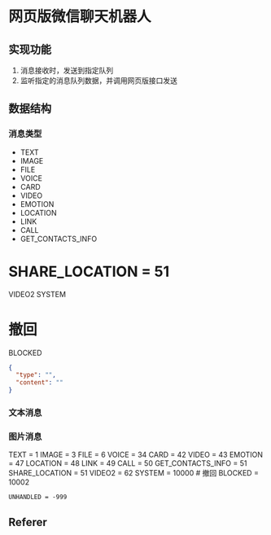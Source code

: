 # 网页版微信聊天机器人

## 实现功能
1. 消息接收时，发送到指定队列
2. 监听指定的消息队列数据，并调用网页版接口发送

## 数据结构

### 消息类型

- TEXT
- IMAGE
- FILE
- VOICE
- CARD
- VIDEO
- EMOTION
- LOCATION
- LINK
- CALL
- GET_CONTACTS_INFO
# SHARE_LOCATION = 51
VIDEO2
SYSTEM
# 撤回
BLOCKED

```json
{
  "type": "",
  "content": ""
}
```

### 文本消息

### 图片消息
TEXT = 1
    IMAGE = 3
    FILE = 6
    VOICE = 34
    CARD = 42
    VIDEO = 43
    EMOTION = 47
    LOCATION = 48
    LINK = 49
    CALL = 50
    GET_CONTACTS_INFO = 51
    SHARE_LOCATION = 51
    VIDEO2 = 62
    SYSTEM = 10000
    # 撤回
    BLOCKED = 10002

    UNHANDLED = -999


## Referer

